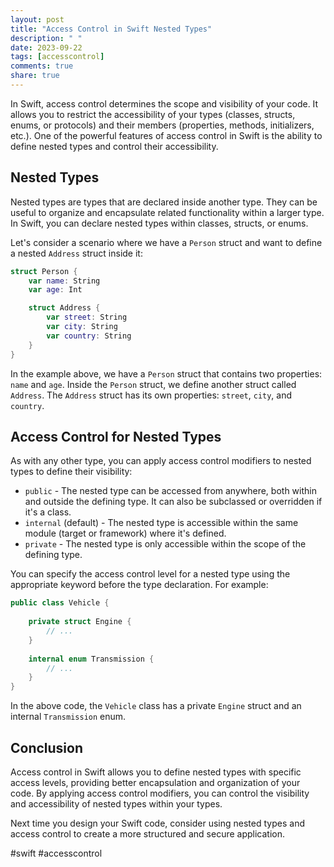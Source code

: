 ```yaml
---
layout: post
title: "Access Control in Swift Nested Types"
description: " "
date: 2023-09-22
tags: [accesscontrol]
comments: true
share: true
---
```


In Swift, access control determines the scope and visibility of your code. It allows you to restrict the accessibility of your types (classes, structs, enums, or protocols) and their members (properties, methods, initializers, etc.). One of the powerful features of access control in Swift is the ability to define nested types and control their accessibility.

## Nested Types

Nested types are types that are declared inside another type. They can be useful to organize and encapsulate related functionality within a larger type. In Swift, you can declare nested types within classes, structs, or enums.

Let's consider a scenario where we have a `Person` struct and want to define a nested `Address` struct inside it:

```swift
struct Person {
    var name: String
    var age: Int

    struct Address {
        var street: String
        var city: String
        var country: String
    }
}
```

In the example above, we have a `Person` struct that contains two properties: `name` and `age`. Inside the `Person` struct, we define another struct called `Address`. The `Address` struct has its own properties: `street`, `city`, and `country`.

## Access Control for Nested Types

As with any other type, you can apply access control modifiers to nested types to define their visibility:

- `public` - The nested type can be accessed from anywhere, both within and outside the defining type. It can also be subclassed or overridden if it's a class.
- `internal` (default) - The nested type is accessible within the same module (target or framework) where it's defined.
- `private` - The nested type is only accessible within the scope of the defining type.

You can specify the access control level for a nested type using the appropriate keyword before the type declaration. For example:

```swift
public class Vehicle {
    
    private struct Engine {
        // ...
    }
    
    internal enum Transmission {
        // ...
    }
}
```

In the above code, the `Vehicle` class has a private `Engine` struct and an internal `Transmission` enum.

## Conclusion

Access control in Swift allows you to define nested types with specific access levels, providing better encapsulation and organization of your code. By applying access control modifiers, you can control the visibility and accessibility of nested types within your types.

Next time you design your Swift code, consider using nested types and access control to create a more structured and secure application.

#swift #accesscontrol